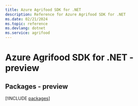 ```yaml
---
title: Azure Agrifood SDK for .NET
description: Reference for Azure Agrifood SDK for .NET
ms.date: 02/21/2024
ms.topic: reference
ms.devlang: dotnet
ms.service: agrifood
---
```

# Azure Agrifood SDK for .NET - preview
## Packages - preview
[!INCLUDE [packages](agrifood-index.md)]